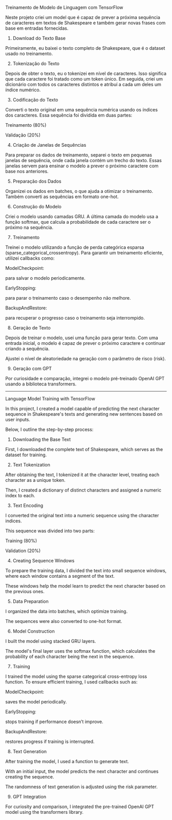 Treinamento de Modelo de Linguagem com TensorFlow

Neste projeto criei um model que é capaz de prever a próxima sequência de caracteres em textos de Shakespeare e também gerar novas frases com base em entradas fornecidas.

1. Download do Texto Base

Primeiramente, eu baixei o texto completo de Shakespeare, que é o dataset usado no treinamento.

2. Tokenização do Texto

Depois de obter o texto, eu o tokenizei em nível de caracteres. Isso significa que cada caractere foi tratado como um token único. 
Em seguida, criei um dicionário com todos os caracteres distintos e atribuí a cada um deles um índice numérico.

3. Codificação do Texto

Converti o texto original em uma sequência numérica usando os índices dos caracteres. Essa sequência foi dividida em duas partes:

Treinamento (80%)

Validação (20%)

4. Criação de Janelas de Sequências

Para preparar os dados de treinamento, separei o texto em pequenas janelas de sequência, onde cada janela contém um trecho do texto. 
Essas janelas servem para ensinar o modelo a prever o próximo caractere com base nos anteriores.

5. Preparação dos Dados

Organizei os dados em batches, o que ajuda a otimizar o treinamento. Também converti as sequências em formato one-hot.

6. Construção do Modelo

Criei o modelo usando camadas GRU.
A última camada do modelo usa a função softmax, que calcula a probabilidade de cada caractere ser o próximo na sequência.

7. Treinamento

Treinei o modelo utilizando a função de perda categórica esparsa (sparse_categorical_crossentropy). Para garantir um treinamento eficiente, utilizei callbacks como:

ModelCheckpoint: 

para salvar o modelo periodicamente.

EarlyStopping: 

para parar o treinamento caso o desempenho não melhore.

BackupAndRestore: 

para recuperar o progresso caso o treinamento seja interrompido.

8. Geração de Texto

Depois de treinar o modelo, usei uma função para gerar texto. Com uma entrada inicial, o modelo é capaz de prever o próximo caractere e continuar criando a sequência. 

Ajustei o nível de aleatoriedade na geração com o parâmetro de risco (risk).

9. Geração com GPT

Por curiosidade e comparação, integrei o modelo pré-treinado OpenAI GPT usando a biblioteca transformers. 

-------------------------------------------------------------------------------------------

Language Model Training with TensorFlow

In this project, I created a model capable of predicting the next character sequence in Shakespeare's texts and generating new sentences based on user inputs. 

Below, I outline the step-by-step process:

1. Downloading the Base Text

First, I downloaded the complete text of Shakespeare, which serves as the dataset for training.

2. Text Tokenization

After obtaining the text, I tokenized it at the character level, treating each character as a unique token.

Then, I created a dictionary of distinct characters and assigned a numeric index to each.

3. Text Encoding

I converted the original text into a numeric sequence using the character indices.

This sequence was divided into two parts:

Training (80%)

Validation (20%)

4. Creating Sequence Windows

To prepare the training data, I divided the text into small sequence windows, where each window contains a segment of the text.

These windows help the model learn to predict the next character based on the previous ones.


5. Data Preparation

I organized the data into batches, which optimize training.

The sequences were also converted to one-hot format.

6. Model Construction

I built the model using stacked GRU layers.

The model's final layer uses the softmax function, which calculates the probability of each character being the next in the sequence.

7. Training

I trained the model using the sparse categorical cross-entropy loss function. To ensure efficient training, I used callbacks such as:


ModelCheckpoint: 

saves the model periodically.

EarlyStopping: 

stops training if performance doesn’t improve.

BackupAndRestore: 

restores progress if training is interrupted.

8. Text Generation

After training the model, I used a function to generate text.

With an initial input, the model predicts the next character and continues creating the sequence.

The randomness of text generation is adjusted using the risk parameter.

9. GPT Integration

For curiosity and comparison, I integrated the pre-trained OpenAI GPT model using the transformers library.
